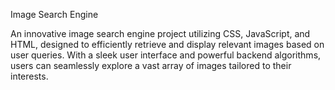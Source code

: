 Image Search Engine



An innovative image search engine project utilizing CSS, JavaScript, and HTML, designed to efficiently retrieve and display relevant images based on user queries. With a sleek user interface and powerful backend algorithms, users can seamlessly explore a vast array of images tailored to their interests.
